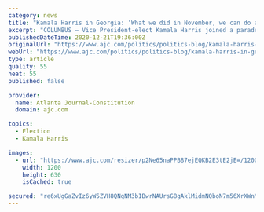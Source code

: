 ```yaml
---
category: news
title: "Kamala Harris in Georgia: ‘What we did in November, we can do again’"
excerpt: "COLUMBUS – Vice President-elect Kamala Harris joined a parade of high-profile politicians rallying Georgia voters with a visit Monday urging Democrats to vote before the Christmas holiday for Senate Democratic candidates Jon Ossoff and Raphael Warnock."
publishedDateTime: 2020-12-21T19:36:00Z
originalUrl: "https://www.ajc.com/politics/politics-blog/kamala-harris-in-georgia-what-we-did-in-november-we-can-do-again/Z75E67GRNFEB7KWYI44CJ7JKYE/"
webUrl: "https://www.ajc.com/politics/politics-blog/kamala-harris-in-georgia-what-we-did-in-november-we-can-do-again/Z75E67GRNFEB7KWYI44CJ7JKYE/"
type: article
quality: 55
heat: 55
published: false

provider:
  name: Atlanta Journal-Constitution
  domain: ajc.com

topics:
  - Election
  - Kamala Harris

images:
  - url: "https://www.ajc.com/resizer/p2Ne65naPPB87ejEQKB2E3tE2jE=/1200x630/d1fegwn2wjh0cs.cloudfront.net/12-21-2020/t_edd492edd1604964976a747d48c9a94f_name_d0983ebd18be4aed9d672c37dead73e7.jpeg"
    width: 1200
    height: 630
    isCached: true

secured: "re6xUgGaZvIz6yW5ZVH8QNqNM3bIBwrNAUrsG8gAklMidmNQboN7m56XrXWnMI9gF6iXjbb4C2H/4YGb3uawl949yeR33btTuZsdKrKYi1PSjwTwnq/cJa//guVtJUczxMwmu5DUSRVUy1kf8D/q8fT3KHk62OL0RQhSCEQZaA7lsz0nBXEwo4g4ayOht2zyDLszC60ONw/tlk8ec6+P2oK3ncv2IZro+n3BS+VQ6tsj4+rCTh/WWiweRoMBnGxHYpRdFP9iZrfU+b29kHej9MbVah6SnTAkXFB4JwTTXrFe85ei11HPhXLDEU2oF0c289zkxetKjr9EXAqSbTuZgK5kgo3O8lnh33P3XrTCRhY=;zYB9Y/PnZDEDLzfAjiibgA=="
---
```


